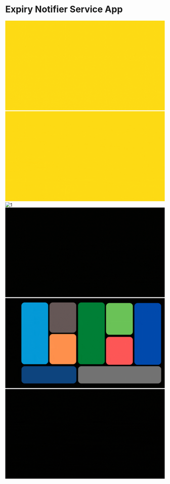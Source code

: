 # Expiry Notifier Service App

<img src="https://github.com/techyashu/ashu/blob/master/EXPIRY%20NOTIFIER%20SERVICE%20(1).gif" alt="1">

<img src="https://github.com/techyashu/ashu/blob/master/EXPIRY%20NOTIFIER%20SERVICE%20(2).gif" alt="1">

<img src="https://github.com/techyashu/ashu/blob/master/EXPIRY%20NOTIFIER%20SERVICE%20(3).gif" alt="1">

<img src="https://github.com/techyashu/ashu/blob/master/EXPIRY%20NOTIFIER%20SERVICE%20(4).gif" alt="1">

<img src="https://github.com/techyashu/ashu/blob/master/EXPIRY%20NOTIFIER%20SERVICE%20(5).gif" alt="1">

<img src="https://github.com/techyashu/ashu/blob/master/EXPIRY%20NOTIFIER%20SERVICE%20(6).gif" alt="1">

